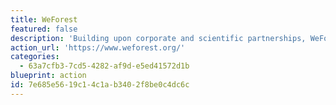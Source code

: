 ```yaml
---
title: WeForest
featured: false
description: 'Building upon corporate and scientific partnerships, WeForest empowers communities to sustainably advance and implement innovative, high standard, scalable and lasting solutions to restore forest landscapes.'
action_url: 'https://www.weforest.org/'
categories:
  - 63a7cfb3-7cd5-4282-af9d-e5ed41572d1b
blueprint: action
id: 7e685e56-19c1-4c1a-b340-2f8be0c4dc6c
---
```

